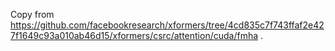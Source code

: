 Copy from https://github.com/facebookresearch/xformers/tree/4cd835c7f743ffaf2e427f1649c93a010ab46d15/xformers/csrc/attention/cuda/fmha .
